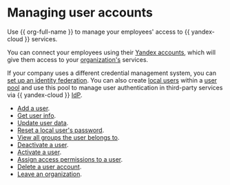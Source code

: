 # Managing user accounts

Use {{ org-full-name }} to manage your employees' access to {{ yandex-cloud }} services.

You can connect your employees using their [Yandex accounts](../../iam/concepts/users/accounts.md#passport), which will give them access to your [organization's](../concepts/organization.md) services.

If your company uses a different credential management system, you can [set up an identity federation](./manage-federations.md). You can also create [local users](../../iam/concepts/users/accounts.md#local) within a [user pool](../concepts/user-pools.md) and use this pool to manage user authentication in third-party services via {{ yandex-cloud }} [IdP](https://en.wikipedia.org/wiki/Identity_provider).

* [Add a user](add-account.md).
* [Get user info](users-get.md).
* [Update user data](user-pools/edit-user.md).
* [Reset a local user's password](user-pools/reset-user-password.md).
* [View all groups the user belongs to](get-users-groups).
* [Deactivate a user](user-pools/deactivate-user.md).
* [Activate a user](user-pools/activate-user.md).
* [Assign access permissions to a user](add-role.md).
* [Delete a user account](edit-account.md).
* [Leave an organization](leave-organization.md).